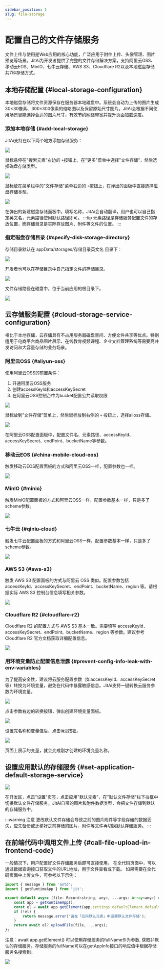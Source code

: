 ```yaml
---
sidebar_position: 1
slug: file-storage
---
```


# 配置自己的文件存储服务
文件上传与使用是Web应用的核心功能，广泛应用于附件上传、头像管理、图片预览等场景。JitAi为开发者提供了完整的文件存储解决方案，支持阿里云OSS、移动云EOS、MinIO、七牛云存储、AWS S3、Cloudflare R2以及本地磁盘存储共7种存储方式。


## 本地存储配置 {#local-storage-configuration}
本地磁盘存储将文件资源保存在服务器本地磁盘中。系统会自动为上传的图片生成30×30像素、300×300像素的缩略图以及保留原始尺寸图片。JitAi会根据不同使用场景智能选择合适的图片尺寸，有效节约网络带宽并提升页面加载速度。

### 添加本地存储 {#add-local-storage}
JitAi支持在以下两个地方添加存储服务：

![](./img/1/2025-08-28-14-04-15.png)

鼠标悬停在"搜索元素"右边的 `+`按钮上，在"更多"菜单中选择"文件存储"，然后选择磁盘存储类型。

![](./img/1/2025-08-28-14-13-19.png)

鼠标放在菜单栏中的"文件存储"菜单右边的 `+`按钮上，在弹出的面板中直接选择磁盘存储类型。

![](./img/1/2025-08-28-15-52-02.png)

在弹出的新建磁盘存储面板中，填写名称，JitAi会自动翻译，用户也可以自己指定英文名，元素路径使用默认路径即可。
:::tip
元素路径是存储服务配置文件的存放位置，而存储目录是实际存放图片、附件等文件的位置。
:::

### 指定磁盘存储目录 {#specify-disk-storage-directory}
存储目录默认在 appData/storages/存储目录英文名 目录下：

![](./img/1/2025-08-28-14-36-52.png)

开发者也可以在存储目录中自己指定文件的存储目录。

![](./img/1/2025-08-28-14-42-22.png)

文件存储路径在磁盘中，位于当前应用的根目录下。

![](./img/1/2025-08-28-14-44-29.png)

## 云存储服务配置 {#cloud-storage-service-configuration}
相比于本地存储，云存储具有不占用服务器磁盘空间、方便文件共享等优点。特别适用于电商平台商品图片展示、在线教育视频课程、企业文档管理系统等需要高并发访问和大容量存储的业务场景。

### 阿里云OSS {#aliyun-oss} 
使用阿里云OSS的前置条件：
1. 开通阿里云OSS服务
2. 创建accessKeyId和accessKeySecret
3. 在阿里云OSS控制台中为bucket配置公共读取权限

![](./img/1/2025-08-28-15-04-57.png)

鼠标放到"文件存储"菜单上，然后鼠标放到右侧的 `+` 按钮上，选择alioss存储。

![](./img/1/2025-08-28-15-06-21.png)

在阿里云OSS配置面板中，配置文件名、元素路径、accessKeyId、accessKeySecret、endPoint、bucketName等参数。

### 移动云EOS {#china-mobile-cloud-eos}
触发移动云EOS配置面板的方式和阿里云OSS一样，配置参数也一样。

![](./img/1/2025-08-28-15-24-50.png)

### MinIO {#minio}
触发MinIO配置面板的方式和阿里云OSS一样，配置参数基本一样，只是多了scheme参数。

![](./img/1/2025-08-28-15-30-20.png)

### 七牛云 {#qiniu-cloud}
触发七牛云配置面板的方式和阿里云OSS一样，配置参数基本一样，只是多了scheme参数。

![](./img/1/2025-08-28-15-31-17.png)

### AWS S3 {#aws-s3}

触发 AWS S3 配置面板的方式与阿里云 OSS 类似。配置参数包括 accessKeyId、accessKeySecret、endPoint、bucketName、region 等。请根据实际 AWS S3 控制台信息填写相关参数。

![](./img/1/awss3.png)

### Cloudflare R2 {#cloudflare-r2}

Cloudflare R2 的配置方式与 AWS S3 基本一致。需要填写 accessKeyId、accessKeySecret、endPoint、bucketName、region 等参数。建议参考 Cloudflare R2 官方文档获取详细配置信息。

![](./img/1/cloudflareR2.png)

### 用环境变量防止配置信息泄露 {#prevent-config-info-leak-with-env-variables}
为了提高安全性，建议将云服务配置参数（如accessKeyId、accessKeySecret等）转换为环境变量，避免在代码中暴露敏感信息。JitAi支持一键转换云服务参数为环境变量。

![](./img/1/2025-08-28-15-16-32.png)

点击参数右边的转换按钮，弹出创建环境变量面板。

![](./img/1/2025-08-28-15-19-41.png)

设置完名称和变量值后，点击`确定`按钮。

![](./img/1/2025-08-28-15-20-32.png)

页面上展示的变量，就会变成刚才创建的环境变量名称。

## 设置应用默认的存储服务 {#set-application-default-storage-service}
![](./img/1/2025-08-28-14-47-53.png)

在开发区，点击"设置"页签，点击应用"默认元素"，在"默认文件存储"栏下拉框中切换默认文件存储服务。JitAi自带的图片和附件数据类型，会把文件存储到默认的存储服务中。

:::warning 注意
更改默认文件存储会导致之前的图片附件等字段存储的数据丢失，应先备份或迁移好之前存储的图片、附件等文件再切换默认存储服务。
:::

## 在前端代码中调用文件上传 {#call-file-upload-in-frontend-code}
一般情况下，用户配置好文件存储服务后即可直接使用。
在全代码页面中，可以通过数据查询接口获取文件的URL地址，用于文件查看或下载。
如果需要在全代码页面中上传文件，可参考以下示例：

```javascript
import { message } from 'antd';
import { getRuntimeApp } from 'jit';

export default async (file: Record<string, any>, ...args: Array<any>) => {
    const app = getRuntimeApp();
    const el = await app.getElement(app.settings.defaultElement.defaultStorage);
    if (!el) {
        return message.error('请在「应用默认元素」中设置默认文件存储');
    }
    return await el?.uploadFile(file, ...args);
};
```

注意：await app.getElement() 可以使用存储服务的fullName作为参数, 获取非默认的存储服务。存储服务的fullName可以在getAppInfo接口的响应值中根据存储服务名搜索到。

![](./img/1/2025-08-28-17-36-57.png)

